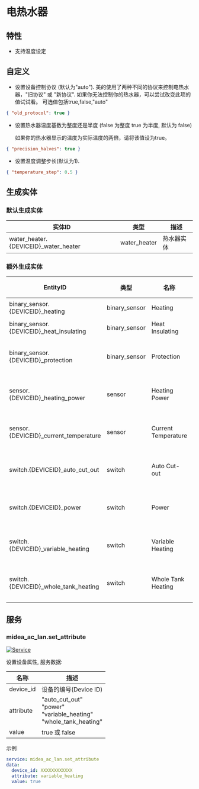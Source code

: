 # 电热水器

## 特性

- 支持温度设定

## 自定义

- 设置设备控制协议 (默认为"auto").
  美的使用了两种不同的协议来控制电热水器，"旧协议" 或 "新协议".
  如果你无法控制你的热水器，可以尝试改变此项的值试试看。
  可选值包括true,false,"auto"

```json
{ "old_protocol": true }
```

- 设置热水器温度基数为整度还是半度 (false 为整度 true 为半度, 默认为 false)

  如果你的热水器显示的温度为实际温度的两倍，请将该值设为true。

```json
{ "precision_halves": true }
```

- 设置温度调整步长(默认为1).

```json
{ "temperature_step": 0.5 }
```

## 生成实体

### 默认生成实体

| 实体ID                                | 类型         | 描述       |
| ------------------------------------- | ------------ | ---------- |
| water_heater.{DEVICEID}\_water_heater | water_heater | 热水器实体 |

### 额外生成实体

| EntityID                                  | 类型          | 名称                | 描述     |
| ----------------------------------------- | ------------- | ------------------- | -------- |
| binary_sensor.{DEVICEID}\_heating         | binary_sensor | Heating             | 加热     |
| binary_sensor.{DEVICEID}\_heat_insulating | binary_sensor | Heat Insulating     | 保温     |
| binary_sensor.{DEVICEID}\_protection      | binary_sensor | Protection          | 安全防护 |
| sensor.{DEVICEID}\_heating_power          | sensor        | Heating Power       | 加热功率 |
| sensor.{DEVICEID}\_current_temperature    | sensor        | Current Temperature | 当前温度 |
| switch.{DEVICEID}\_auto_cut_out           | switch        | Auto Cut-out        | 出水断电 |
| switch.{DEVICEID}\_power                  | switch        | Power               | 电源开关 |
| switch.{DEVICEID}\_variable_heating       | switch        | Variable Heating    | 变频加热 |
| switch.{DEVICEID}\_whole_tank_heating     | switch        | Whole Tank Heating  | 全胆速热 |

## 服务

### midea_ac_lan.set_attribute

[![Service](https://my.home-assistant.io/badges/developer_call_service.svg)](https://my.home-assistant.io/redirect/developer_call_service/?service=midea_ac_lan.set_attribute)

设置设备属性, 服务数据:

| 名称      | 描述                                                                         |
| --------- | ---------------------------------------------------------------------------- |
| device_id | 设备的编号(Device ID)                                                        |
| attribute | "auto_cut_out"<br />"power"<br />"variable_heating"<br/>"whole_tank_heating" |
| value     | true 或 false                                                                |

示例

```yaml
service: midea_ac_lan.set_attribute
data:
  device_id: XXXXXXXXXXXX
  attribute: variable_heating
  value: true
```
